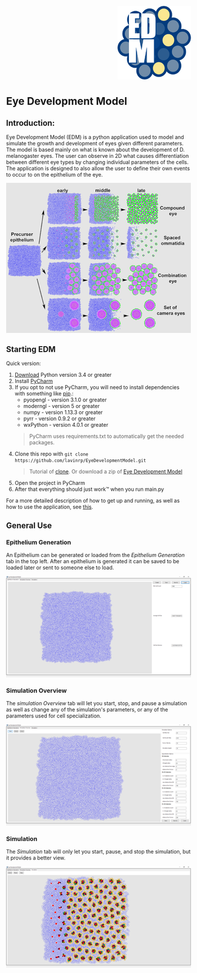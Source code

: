 <p align="right">
  <img src="./resources/EDM-1.png" width="200px" height="200px">
</p>

# Eye Development Model

## Introduction:
Eye Development Model (EDM) is a python application used to model and simulate the growth and development of eyes given different parameters.  The model is based mainly on what is known about the development of D. melanogaster eyes.  The user can observe in 2D what causes differentiation between different eye types by changing individual parameters of the cells.  The application is designed to also allow the user to define their own events to occur to on the epithelium of the eye.

<p align="center">
  <img src="./resources/developmentPathways.png">
</p>

## Starting EDM
Quick version:
1) [Download](https://www.python.org/downloads/) Python version 3.4 or greater
2) Install [PyCharm](https://www.jetbrains.com/pycharm/download/#section=windows)
3) If you opt to not use PyCharm, you will need to install dependencies with something like [pip](https://docs.python.org/3/installing/).:
   * pyopengl - version 3.1.0 or greater
   * moderngl - version 5 or greater
   * numpy - version 1.13.3 or greater
   * pyrr - version 0.9.2 or greater
   * wxPython - version 4.0.1 or greater
   >PyCharm uses requirements.txt to automatically get the needed packages. 
4) Clone this repo with ```git clone https://github.com/lavinrp/EyeDevelopmentModel.git  ```
    >Tutorial of [clone](https://help.github.com/articles/cloning-a-repository/). Or download a zip of [Eye Development Model](https://github.com/lavinrp/EyeDevelopmentModel)
5) Open the project in PyCharm
6) After that everything should just work&trade; when you run main.py

For a more detailed description of how to get up and running, as well as how to use the application, see [this](user_guide.md).

## General Use
### Epithelium Generation
An Epithelium can be generated or loaded from the _Epithelium Generation_ tab in the top left. After an epithelium is generated it can be saved to be loaded later or sent to someone else to load.
<p align="center">
  <img src="./resources/EpitheliumGenerationTab.png">
</p>

### Simulation Overview
The _simulation Overview_ tab will let you start, stop, and pause a simulation as well as change any of the simulation's parameters, or any of the parameters used for cell specialization.
<p align="center">
  <img src="./resources/SimOverviewTab.png">
</p>

### Simulation
The _Simulation_ tab will only let you start, pause, and stop the simulation, but it provides a better view.
<p align="center">
  <img src="./resources/SimulationTab.png">
</p>